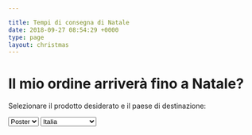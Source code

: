 ```yaml
---

title: Tempi di consegna di Natale
date: 2018-09-27 08:54:29 +0000
type: page
layout: christmas
---
```

# Il mio ordine arriverà fino a Natale?

Selezionare il prodotto desiderato e il paese di destinazione:

<select id="printSelect">
    <option value="poster" selected>Poster</option>
    <option value="forex">Forex</option>
</select>
<select id="countrySelect">
    <option value="it" selected>Italia</option>
    <option value="fr">Francia</option>
    <option value="de">Germania</option>
    <option value="other">Altro paese UE</option>
</select>